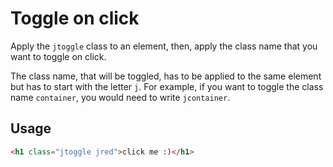 # Toggle on click

Apply the `jtoggle` class to an element, then, apply the class name that you want to toggle on click.

The class name, that will be toggled, has to be applied to the same element but has to start with the letter `j`. For example, if you want to toggle the class name `container`, you would need to write `jcontainer`.

## Usage

```html
<h1 class="jtoggle jred">click me :)</h1>
```
